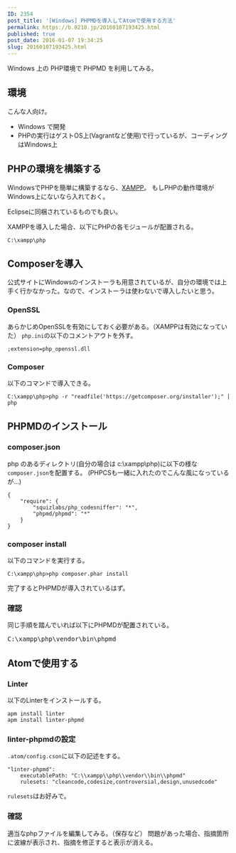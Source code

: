 ```yaml
---
ID: 2354
post_title: '[Windows] PHPMDを導入してAtomで使用する方法'
permalink: https://b.0218.jp/20160107193425.html
published: true
post_date: 2016-01-07 19:34:25
slug: 20160107193425.html
---
```

Windows 上の PHP環境で PHPMD を利用してみる。
<!--more-->

<h2>環境</h2>

こんな人向け。

<ul>
    <li>Windows で開発</li>
    <li>PHPの実行はゲストOS上(Vagrantなど使用)で行っているが、コーディングはWindows上</li>
</ul>

<h2>PHPの環境を構築する</h2>

WindowsでPHPを簡単に構築するなら、<a href="https://www.apachefriends.org/jp/index.html" target="_blank" rel="noopener noreferrer">XAMPP</a>。
もしPHPの動作環境がWindows上にないなら入れておく。

Eclipseに同梱されているものでも良い。

XAMPPを導入した場合、以下にPHPの各モジュールが配置される。

<pre><code>C:\xampp\php
</code></pre>

<h2>Composerを導入</h2>

公式サイトにWindowsのインストーラも用意されているが、自分の環境では上手く行かなかった。なので、インストーラは使わないで導入したいと思う。

<h3>OpenSSL</h3>

あらかじめOpenSSLを有効にしておく必要がある。（XAMPPは有効になっていた）
<code>php.ini</code>の以下のコメントアウトを外す。

<pre><code>;extension=php_openssl.dll
</code></pre>

<h3>Composer</h3>

以下のコマンドで導入できる。

<pre class="cmd"><code>C:\xampp\php&gt;php -r "readfile('https://getcomposer.org/installer');" | php</code></pre>

<h2>PHPMDのインストール</h2>

<h3>composer.json</h3>

php のあるディレクトリ(自分の場合は c:\xampp\php)に以下の様な<code>composer.json</code>を配置する。
(PHPCSも一緒に入れたのでこんな風になっているが…)

<pre><code>{
    "require": {
        "squizlabs/php_codesniffer": "*",
        "phpmd/phpmd": "*"
    }
}
</code></pre>

<h3>composer install</h3>

以下のコマンドを実行する。

<pre><code>C:\xampp\php&gt;php composer.phar install
</code></pre>

完了するとPHPMDが導入されているはず。

<h3>確認</h3>

同じ手順を踏んでいれば以下にPHPMDが配置されている。

<pre class="cmd">C:\xampp\php\vendor\bin\phpmd</pre>

<h2>Atomで使用する</h2>

<h3>Linter</h3>

以下のLinterをインストールする。

<pre><code>apm install linter
apm install linter-phpmd
</code></pre>

<h3>linter-phpmdの設定</h3>

<code>.atom/config.cson</code>に以下の記述をする。

<pre><code>"linter-phpmd":
    executablePath: "C:\\xampp\\php\\vendor\\bin\\phpmd"
    rulesets: "cleancode,codesize,controversial,design,unusedcode"
</code></pre>

<code>rulesets</code>はお好みで。

<h3>確認</h3>

適当なphpファイルを編集してみる。（保存など）
問題があった場合、指摘箇所に波線が表示され、指摘を修正すると表示が消える。